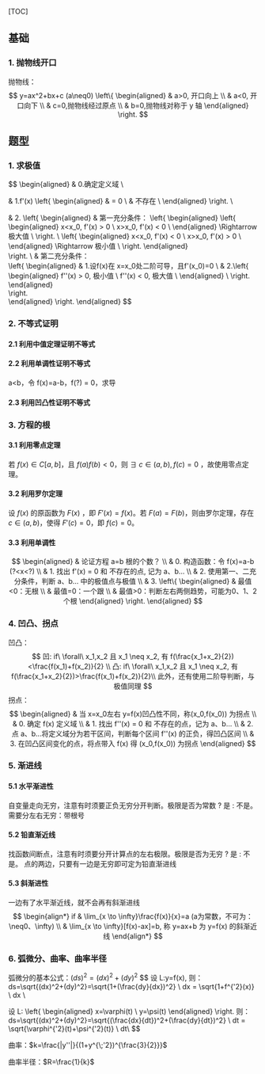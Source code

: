 [TOC]

## 基础

### 1. 抛物线开口

抛物线：
$$
y=ax^2+bx+c (a\neq0)
\left\{
\begin{aligned}
	& a>0, 开口向上	\\
	& a<0, 开口向下	\\
	& c=0,抛物线经过原点	\\
	& b=0,抛物线对称于 y 轴
\end{aligned}
\right.
$$






## 题型

### 1. 求极值

$$
\begin{aligned}
& 0.确定定义域	\\

& 1.f'(x) \left\{
	\begin{aligned}
	& = 0	\\
	& 不存在	\\
	\end{aligned}
\right.	\\

& 2.
\left\{
    \begin{aligned}
        & 第一充分条件：
        \left\{
            \begin{aligned}
                \left\{ 
                    \begin{aligned}
                        x<x_0, f'(x) > 0 \\
                        x>x_0, f'(x) < 0 \\
                    \end{aligned} \Rightarrow 极大值	\\
                \right.	\\
                \left\{ 
                    \begin{aligned}
                        x<x_0, f'(x) < 0 \\
                        x>x_0, f'(x) > 0 \\
                    \end{aligned} \Rightarrow 极小值	\\
                \right.
            \end{aligned}    
        \right.	\\
        & 第二充分条件：    
        \left\{
            \begin{aligned}
                & 1.设f(x)在 x=x_0处二阶可导，且f'(x_0)=0 \\
                & 2.\left\{ 
                    \begin{aligned}
                        f''(x) > 0, 极小值 \\
                        f''(x) < 0, 极大值 \\
                    \end{aligned} 	\\
                \right.
            \end{aligned}    
        \right.    
    \end{aligned}
\right.
\end{aligned}
$$





### 2. 不等式证明

#### 2.1 利用中值定理证明不等式

#### 2.2 利用单调性证明不等式

a<b，令 f(x)=a-b，f(?) = 0，求导

#### 2.3 利用凹凸性证明不等式





### 3. 方程的根

#### 3.1 利用零点定理

若 $f(x)\in C[a,b]$，且 $f(a)f(b)<0$，则 $\exists\ c\in (a,b), f(c)=0$ ，故使用零点定理。



#### 3.2 利用罗尔定理

设 $f(x)$ 的原函数为 $F(x)$ ，即 $F'(x)=f(x)$。若 $F(a)=F(b)$，则由罗尔定理，存在 $c \in (a,b)$，使得 $F'(c)=0$，即 $f(c)=0$。



#### 3.3 利用单调性

$$
\begin{aligned}
& 论证方程 a=b 根的个数？	\\
& 0. 构造函数：令 f(x)=a-b (?<x<?)	\\
& 1. 找出 f'(x) = 0 和 不存在的点, 记为 a、b...	\\
& 2. 使用第一、二充分条件，判断 a、b... 中的极值点与极值	\\
& 3. \left\{
        \begin{aligned}
        & 最值<0：无根 \\
        & 最值=0：一个跟	\\
        & 最值>0：判断左右两侧趋势，可能为0、1、2个根
        \end{aligned}
    \right.
\end{aligned}
$$





### 4. 凹凸、拐点 

凹凸：
$$
凹: if\ \forall\ x_1,x_2 且 x_1 \neq x_2, 有 f(\frac{x_1+x_2}{2})<\frac{f(x_1)+f(x_2)}{2} \\
凸: if\ \forall\ x_1,x_2 且 x_1 \neq x_2, 有 f(\frac{x_1+x_2}{2})>\frac{f(x_1)+f(x_2)}{2}\\
此外，还有使用二阶导判断，与极值同理
$$
拐点：
$$
\begin{aligned}
& 当 x=x_0左右 y=f(x)凹凸性不同，称(x_0,f(x_0)) 为拐点	\\
& 0. 确定 f(x) 定义域	\\
& 1. 找出 f''(x) = 0 和 不存在的点，记为 a、b...	\\
& 2. 点 a、b...将定义域分为若干区间，判断每个区间 f''(x) 的正负，得凹凸区间	\\
& 3. 在凹凸区间变化的点，将点带入 f(x) 得 (x_0,f(x_0)) 为拐点
\end{aligned}
$$




### 5. 渐进线

#### 5.1 水平渐进性

自变量走向无穷，注意有时须要正负无穷分开判断。极限是否为常数 ? 是 : 不是。
需要分左右无穷：带根号

#### 5.2 铅直渐近线

找函数间断点，注意有时须要分开计算点的左右极限。极限是否为无穷 ? 是 : 不是。
点的两边，只要有一边是无穷即可定为铅直渐进线

#### 5.3 斜渐进性

一边有了水平渐近线，就不会再有斜渐进线
$$
\begin{align*}
if &  \lim_{x \to \infty}\frac{f(x)}{x}=a (a为常数，不可为：\neq0、\infty) 	\\
& \lim_{x \to \infty}[f(x)-ax]=b, 称 y=ax+b 为 y=f(x) 的斜渐近线
\end{align*}
$$


### 6. 弧微分、曲率、曲率半径

弧微分的基本公式：$(ds)^2=(dx)^2+(dy)^2$
$$
设 L:y=f(x), 则：
ds=\sqrt{(dx)^2+(dy)^2}=\sqrt{1+(\frac{dy}{dx})^2} \ dx = \sqrt{1+f^{'2}(x)} \ dx	\\

设 L:
\left\{
\begin{aligned}
x=\varphi(t)	\\
y=\psi(t)
\end{aligned}
\right.
则：
ds=\sqrt{(dx)^2+(dy)^2}=\sqrt{(\frac{dx}{dt})^2+(\frac{dy}{dt})^2} \ dt = \sqrt{\varphi^{'2}(t)+\psi^{'2}(t)} \ dt\\
$$

曲率：$k=\frac{|y''|}{(1+y^{\;'2})^{\frac{3}{2}}}$

曲率半径：$R=\frac{1}{k}$

